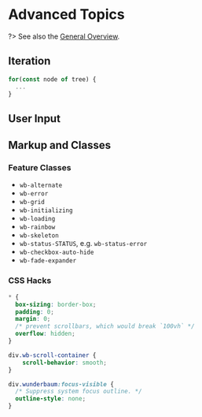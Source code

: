 # Advanced Topics

?> See also the [General Overview](/tutorial/overview.md).

## Iteration

```js
for(const node of tree) {
  ...
}
```

## User Input

## Markup and Classes

### Feature Classes

- `wb-alternate`
- `wb-error`
- `wb-grid`
- `wb-initializing`
- `wb-loading`
- `wb-rainbow`
- `wb-skeleton`
- `wb-status-STATUS`, e.g. `wb-status-error`
- `wb-checkbox-auto-hide`
- `wb-fade-expander`

### CSS Hacks
```css
* {
  box-sizing: border-box;
  padding: 0;
  margin: 0;
  /* prevent scrollbars, which would break `100vh` */
  overflow: hidden;
}
```

```css
div.wb-scroll-container {
    scroll-behavior: smooth;
}
```

```css
div.wunderbaum:focus-visible {
  /* Suppress system focus outline. */
  outline-style: none;
}
```
